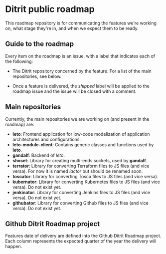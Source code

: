 # Ditrit public roadmap

This roadmap repository is for communicating the features we're working on, what stage they're in, and when we expect them to be ready.

## Guide to the roadmap

Every item on the roadmap is an issue, with a label that indicates each of the following:

- The Ditrit repository concerned by the feature. For a list of the main repositories, see below.

- Once a feature is delivered, the *shipped* label will be applied to the roadmap issue and the issue will be closed with a comment.

## Main repositories

Currently, the main repositories we are working on (and present in the roadmap) are:

- **leto**: Frontend application for low-code modelization of application architectures and configurations. 
- **leto-module-client**: Contains generic classes and functions used by **leto**.
- **gandalf**: Backend of *leto*.
- **shoset**: Library for creating multi-ends sockets, used by **gandalf**.
- **terrator**: Library for converting Terraform files to JS files (and vice versa). For now it is named *iactor* but should be renamed soon.
- **toscator**: Library for converting Tosca files to JS files (and vice versa).
- **kubernator**: Library for converting Kubernetes files to JS files (and vice versa). Do not exist yet.
- **jenkinator**: Library for converting Jenkins files to JS files (and vice versa). Do not exist yet.
- **githubator**: Library for converting Github files to JS files (and vice versa). Do not exist yet.

## Github Ditrit Roadmap project

Features date of delivery are defined into the Github Ditrit Roadmap project. Each column represents the expected quarter of the year the delivery will happen.
